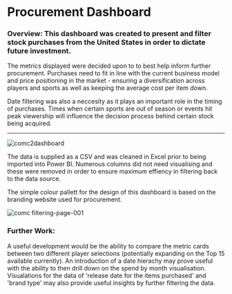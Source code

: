 # Procurement Dashboard
### Overview: This dashboard was created to present and filter stock purchases from the United States in order to dictate future investment.

The metrics displayed were decided upon to to best help inform further procurement. Purchases need to fit in line with the current business model and price positioning in the market - ensuring a diversification across players and sports as well as keeping the average cost per item down. 

Date filtering was also a neccesity as it plays an important role in the timing of purchases. Times when certain sports are out of season or events hit peak viewership will influence the decision process behind certain stock being acquired. 

----

![comc2dashboard](https://user-images.githubusercontent.com/99413257/158022693-d508a2f8-d755-4ae4-9293-8c2727745296.gif)



The data is supplied as a CSV and was cleaned in Excel prior to being imported into Power BI. Numerous columns did not need visualising and these were removed in order to ensure maximum effiency in filtering back to the data source. 

The simple colour pallett for the design of this dashboard is based on the branding website used for procurement. 

![comc filtering-page-001](https://user-images.githubusercontent.com/99413257/157269295-779d2dbe-17e2-42c1-9fdf-1a3abf311814.jpg)


### Further Work:
A useful development would be the ability to compare the metric cards between two different player selections (potentially expanding on the Top 15 available currently).
An introduction of a date hierachy may prove useful with the ability to then drill down on the spend by month visualisation. 
Visualations for the data of 'release date for the items purchased' and 'brand type' may also provide useful insights by further filtering the data. 
